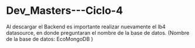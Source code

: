 # Dev_Masters---Ciclo-4
Al descargar el Backend es importante realizar nuevamente el lb4 datasource, en donde preguntaran el nombre de la base de datos. (Nombre de la base de datos: EcoMongoDB )
